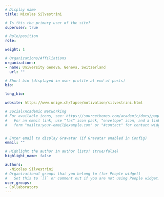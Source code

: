 ```yaml
---
# Display name
title: Nicolas Silvestrini

# Is this the primary user of the site?
superuser: true

# Role/position
role: 

weight: 1

# Organizations/Affiliations
organizations:
- name: University Geneva, Geneva, Switzerland
  url: ""

# Short bio (displayed in user profile at end of posts)
bio:

long_bio:

website: https://www.unige.ch/fapse/motivation/silvestrini.html

# Social/Academic Networking
# For available icons, see: https://sourcethemes.com/academic/docs/page-builder/#icons
#   For an email link, use "fas" icon pack, "envelope" icon, and a link in the
#   form "mailto:your-email@example.com" or "#contact" for contact widget.


# Enter email to display Gravatar (if Gravatar enabled in Config)
email: ""

# Highlight the author in author lists? (true/false)
highlight_name: false

authors:
  -Nicolas Silvestrini
# Organizational groups that you belong to (for People widget)
#   Set this to `[]` or comment out if you are not using People widget.
user_groups:
- Collaborators
---
```

